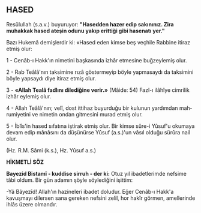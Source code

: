 ## HASED

Resûlullah (s.a.v.) buyuruyor: **"Hasedden hazer edip sakınınız. Zira muhakkak hased ateşin odunu yakıp erittiği gibi hasenatı yer."**

Bazı Hukemâ demişlerdir ki: «Hased eden kimse beş veçhile Rabbine itiraz etmiş olur:

1   - Cenâb-ı Hakk'ın nimetini başkasında izhâr etmesine buğzeylemiş olur.

2   - Rab Teâlâ'nın taksimine rızâ göstermeyip böyle yapmasaydı da taksimini böy­le yapsaydı diye itiraz etmiş olur.

3   - **«Allah Tealâ fadlını dilediğine verir.»** (Mâide: 54) Fazl-ı ilâhîye cimrilik iz­hâr eylemiş olur.

4   - Allah Teâlâ'nın; velî, dost ittihaz buyurduğu bir kulunun yardımdan mah­rumiyetini ve nimetin ondan gitmesini murad etmiş olur.

5   - İblîs'in hased sıfatına iştirak etmiş olur. Bir kimse sûre-i Yûsuf'u okumaya devam edip mânâsını da düşünürse Yûsuf (a.s.)'un vâ­sıl olduğu sürûra nail olur.

(Hz. R.M. Sâmi (k.s.), Hz. Yûsuf a.s.)

**HİKMETLİ SÖZ**

**Bayezid Bistamî - kuddise sirruh - der ki:**
Otuz yıl ibadetlerimde nefsime tâbi oldum. Bir gün adamın şöyle söylediğini işittim:

-Yâ Bâyezîd! Allah'ın hazineleri ibadet do­ludur. Eğer Cenâb-ı Hakk'a kavuşmayı dilersen sana gereken nefsini zelil, hor hakîr görmen, amellerinde ihlâs üzere olmandır.
